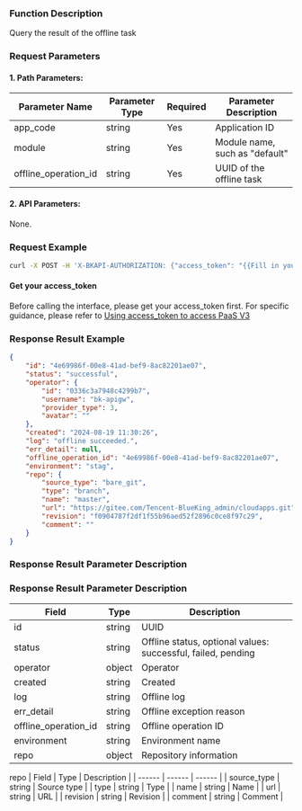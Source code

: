 ### Function Description
Query the result of the offline task

### Request Parameters

#### 1. Path Parameters:

|   Parameter Name   |    Parameter Type  |  Required  |     Parameter Description     |
| ------------ | ------------ | ------ | ---------------- |
| app_code   | string | Yes | Application ID |
| module   | string | Yes | Module name, such as "default" |
| offline_operation_id | string | Yes | UUID of the offline task |

#### 2. API Parameters:
None.


### Request Example
```bash
curl -X POST -H 'X-BKAPI-AUTHORIZATION: {"access_token": "{{Fill in your AccessToken}}"}' http://bkapi.example.com/api/bkpaas3/prod/bkapps/applications/{{Fill in your AppCode}}/modules/{{Fill in your module name}}/envs/{Fill in App deployment environment:stag or prod}/offlines/{{offline_operation_id}}/result/
```

#### Get your access_token

Before calling the interface, please get your access_token first. For specific guidance, please refer to [Using access_token to access PaaS V3](https://bk.tencent.com/docs/markdown/PaaS3.0/topics/paas/access_token)

### Response Result Example
```json
{
    "id": "4e69986f-00e8-41ad-bef9-8ac82201ae07",
    "status": "successful",
    "operator": {
        "id": "0336c3a7948c4299b7",
        "username": "bk-apigw",
        "provider_type": 3,
        "avatar": ""
    },
    "created": "2024-08-19 11:30:26",
    "log": "offline succeeded.",
    "err_detail": null,
    "offline_operation_id": "4e69986f-00e8-41ad-bef9-8ac82201ae07",
    "environment": "stag",
    "repo": {
        "source_type": "bare_git",
        "type": "branch",
        "name": "master",
        "url": "https://gitee.com/Tencent-BlueKing_admin/cloudapps.git",
        "revision": "f0904787f2df1f55b96aed52f2896c0ce8f97c29",
        "comment": ""
    }
}
```

### Response Result Parameter Description

### Response Result Parameter Description

| Field |   Type | Description |
| ------ | ------ | ------ | 
| id | string | UUID |
| status | string | Offline status, optional values: successful, failed, pending |
| operator | object | Operator |
| created | string | Created |
| log | string | Offline log |
| err_detail | string | Offline exception reason |
| offline_operation_id | string | Offline operation ID |
| environment | string | Environment name |
| repo | object | Repository information |

repo
| Field |   Type | Description |
| ------ | ------ | ------ |
| source_type | string | Source type |
| type | string | Type |
| name | string | Name |
| url | string | URL |
| revision | string | Revision |
| comment | string | Comment |